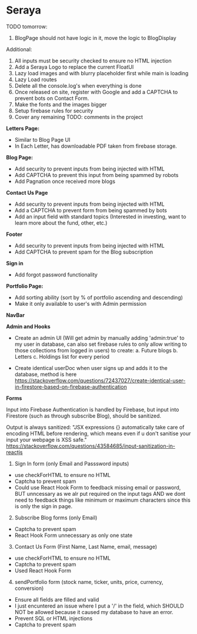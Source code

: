 # Seraya

TODO tomorrow:

1. BlogPage should not have logic in it, move the logic to BlogDisplay

Additional:

1. All inputs must be security checked to ensure no HTML injection
2. Add a Seraya Logo to replace the current FloatUI
3. Lazy load images and with blurry placeholder first while main is loading
4. Lazy Load routes
5. Delete all the console.log's when everything is done
6. Once released on site, register with Google and add a CAPTCHA to prevent bots on Contact Form.
7. Make the fonts and the images bigger
8. Setup firebase rules for security
9. Cover any remaining TODO: comments in the project

<b>Letters Page:</b>

- Similar to Blog Page UI
- In Each Letter, has downloadable PDF taken from firebase storage.

<b>Blog Page:</b>

- Add security to prevent inputs from being injected with HTML
- Add CAPTCHA to prevent this input from being spammed by robots
- Add Pagnation once received more blogs

<b>Contact Us Page</b>

- Add security to prevent inputs from being injected with HTML
- Add a CAPTCHA to prevent form from being spammed by bots
- Add an input field with standard topics (Interested in investing, want to learn more about the fund, other, etc.)

<b>Footer</b>

- Add security to prevent inputs from being injected with HTML
- Add CAPTCHA to prevent spam for the Blog subscription

<b>Sign in</b>

- Add forgot password functionality

<b>Portfolio Page:</b>

- Add sorting ability (sort by % of portfolio ascending and descending)
- Make it only available to user's with Admin permission

<b>NavBar</b>

<b>Admin and Hooks</b>

- Create an admin UI (Will get admin by manually adding 'admin:true' to my user in database, can also set firebase rules to only allow writing to those collections from logged in users) to create:
  a. Future blogs
  b. Letters
  c. Holdings list for every period

- Create identical userDoc when user signs up and adds it to the database, method is here
  https://stackoverflow.com/questions/72437027/create-identical-user-in-firestore-based-on-firebase-authentication

<b>Forms</b>

Input into Firebase Authentication is handled by Firebase,
but input into Firestore (such as through subscribe Blog), should be sanitized.

Output is always sanitized:
"JSX expressions {} automatically take care of encoding HTML before rendering, which means even if u don't sanitise your input your webpage is XSS safe."
https://stackoverflow.com/questions/43584685/input-sanitization-in-reactjs

1. Sign In form (only Email and Passsword inputs)

- use checkForHTML to ensure no HTML
- Captcha to prevent spam
- Could use React Hook Form to feedback missing email or password, BUT unncessary as we alr put required on the input tags AND we dont need to feedback things like minimum or maximum characters since this is only the sign in page.

2. Subscribe Blog forms (only Email)

- Captcha to prevent spam
- React Hook Form unnecessary as only one state

3. Contact Us Form (First Name, Last Name, email, message)

- use checkForHTML to ensure no HTML
- Captcha to prevent spam
- Used React Hook Form

4. sendPortfolio form (stock name, ticker, units, price, currency, conversion)

- Ensure all fields are filled and valid
- I just encuntered an issue where I put a '/' in the field, which SHOULD NOT be allowed because
  it caused my database to have an error.
- Prevent SQL or HTML injections
- Captcha to prevent spam
